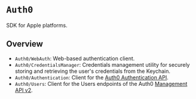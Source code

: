 # ``Auth0``

SDK for Apple platforms.

## Overview

- ``Auth0/WebAuth``: Web-based authentication client.
- ``Auth0/CredentialsManager``: Credentials management utility for securely storing and retrieving the user's credentials from the Keychain.
- ``Auth0/Authentication``: Client for the [Auth0 Authentication API](https://auth0.com/docs/api/authentication).
- ``Auth0/Users``: Client for the Users endpoints of the Auth0 [Management API v2](https://auth0.com/docs/api/management/v2).

